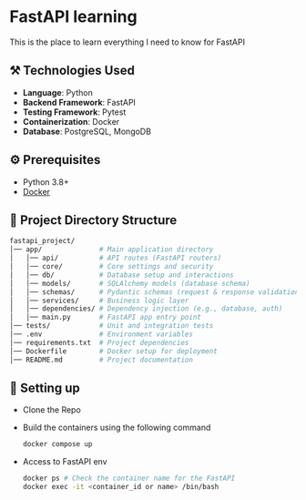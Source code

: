 # FastAPI learning
This is the place to learn everything I need to know for FastAPI

## :hammer_and_pick: Technologies Used
- **Language**: Python
- **Backend Framework**: FastAPI
- **Testing Framework**: Pytest
- **Containerization**: Docker
- **Database**: PostgreSQL, MongoDB

## :gear: Prerequisites
- Python 3.8+
- [Docker](https://docs.docker.com/engine/install/) 

## :closed_book: Project Directory Structure
```bash
fastapi_project/
│── app/              # Main application directory
│   │── api/          # API routes (FastAPI routers)
│   │── core/         # Core settings and security
│   │── db/           # Database setup and interactions
│   │── models/       # SQLAlchemy models (database schema)
│   │── schemas/      # Pydantic schemas (request & response validation)
│   │── services/     # Business logic layer
│   │── dependencies/ # Dependency injection (e.g., database, auth)
│   │── main.py       # FastAPI app entry point
│── tests/            # Unit and integration tests
│── .env              # Environment variables
│── requirements.txt  # Project dependencies
│── Dockerfile        # Docker setup for deployment
│── README.md         # Project documentation

```

## :wrench: Setting up
* Clone the Repo
* Build the containers using the following command
    ```bash
    docker compose up
    ```

* Access to FastAPI env
    ```bash
    docker ps # Check the container name for the FastAPI
    docker exec -it <container_id or name> /bin/bash
    ```
